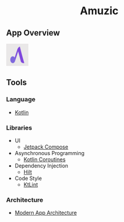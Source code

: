 <h1 align="center">Amuzic</h1>
<p align="center">
<a href="https://github.com/ShubertMunthali/Amuzic/actions/workflows/build.yml">
<a href="https://github.com/ShubertMunthali/Amuzic/actions/workflows/build.yml/badge.svg"></a>
</a>
</p>

## App Overview
<img src="https://github.com/ShubertMunthali/Amuzic/blob/main/app/src/main/ic_amuzic-playstore.png" width="60" height="60"/>

## Tools
### Language
* [Kotlin](https://kotlinlang.org)
### Libraries
* UI
    * [Jetpack Compose](https://developer.android.com/jetpack/compose)
* Asynchronous Programming
    * [Kotlin Coroutines](https://kotlinlang.org/docs/coroutines-guide.html)
* Dependency Injection
    * [Hilt](https://dagger.dev/hilt/)
* Code Style
    * [KtLint](https://pinterest.github.io/ktlint)
### Architecture
* [Modern App Architecture](https://developer.android.com/topic/architecture)
